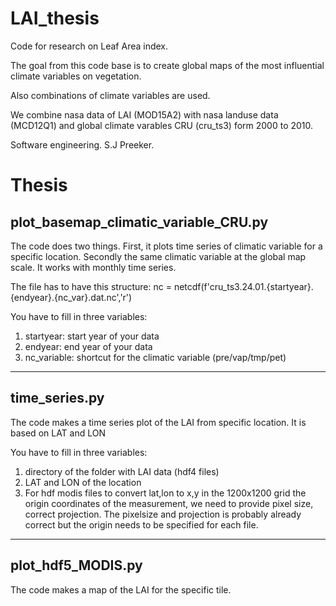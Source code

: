 # LAI_thesis

Code for research on Leaf Area index.

The goal from this code base is to create global maps
of the most influential climate variables on vegetation.

Also combinations of climate variables are used.

We combine nasa data of LAI (MOD15A2) with nasa landuse data (MCD12Q1)
and global climate varables CRU (cru_ts3) form 2000 to 2010.

Software engineering. S.J Preeker.


Thesis
======

plot_basemap_climatic_variable_CRU.py
--------------------------

The code does two things. First, it plots time series of climatic variable for a specific location. Secondly the same climatic variable at the global map scale. It works with monthly time series.

The file has to have this structure: nc = netcdf(f'cru_ts3.24.01.{startyear}.{endyear}.{nc_var}.dat.nc','r')

You have to fill in three variables:
1. startyear: start year of your data
2. endyear: end year of your data
3. nc_variable: shortcut for the climatic variable (pre/vap/tmp/pet)

-----------------------------

time_series.py
-----------------------------

The code makes a time series plot of the LAI from specific location. It is based on LAT and LON

You have to fill in three variables:
1. directory of the folder with LAI data (hdf4 files)
2. LAT and LON of the location
3. For hdf modis files to convert lat,lon to x,y in the 1200x1200 grid the origin coordinates of the measurement, we need to provide pixel size, correct projection. The pixelsize and projection is probably already correct but the origin needs to be specified for each file.

---------------------------

plot_hdf5_MODIS.py
---------------------------

The code makes a map of the LAI for the specific tile.
